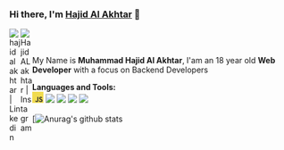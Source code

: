 
### Hi there, I'm [Hajid Al Akhtar](https://hajid.tech) 👋

<a href="https://www.linkedin.com/in/hajidalakhtar/">
  <img align="left" alt="hajid al akhtar | Linkedin" width="20px" src="https://image.flaticon.com/icons/png/512/174/174857.png" />
</a>
<a href="https://www.instagram.com/hajid_alakhtar/?hl=id">
  <img align="left" alt="Hajid AL akhtar | Instagram" width="21px" src="https://upload.wikimedia.org/wikipedia/commons/thumb/e/e7/Instagram_logo_2016.svg/1200px-Instagram_logo_2016.svg.png" />
</a>

<br />
<br />

My Name is **Muhammad Hajid Al Akhtar**, I'am an 18 year old **Web Developer** with a focus on Backend Developers
<br />

**Languages and Tools:**  
<code><img height="20" src="https://raw.githubusercontent.com/github/explore/80688e429a7d4ef2fca1e82350fe8e3517d3494d/topics/javascript/javascript.png"></code>
<code><img height="20" src="https://upload.wikimedia.org/wikipedia/commons/thumb/9/9a/Laravel.svg/1200px-Laravel.svg.png"></code>
<code><img height="20" src="https://docs.vuejs.id/images/logo.png"></code>
<code><img height="20" src="https://www.jasakoding.id/wp-content/uploads/2019/04/php-logo.png"></code>
<code><img height="20" src="https://upload.wikimedia.org/wikipedia/commons/thumb/0/05/Go_Logo_Blue.svg/1200px-Go_Logo_Blue.svg.png"></code>
<br />
<br />
[![Anurag's github stats](https://github-readme-stats.anuraghazra1.vercel.app/api?username=hajidalakhtar&show_icons=true&title_color=fff&icon_color=79ff97&text_color=9f9f9f&bg_color=151515)

<!--- 
  if you have forked this to use on your profile, 
  Change the `github-readme-stats.anuraghazra1.vercel.app` to `github-readme-stats.vercel.app` 
--->


